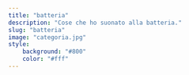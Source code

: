 ```yaml
---
title: "batteria"
description: "Cose che ho suonato alla batteria."
slug: "batteria"
image: "categoria.jpg"
style:
    background: "#800"
    color: "#fff"
---
```

